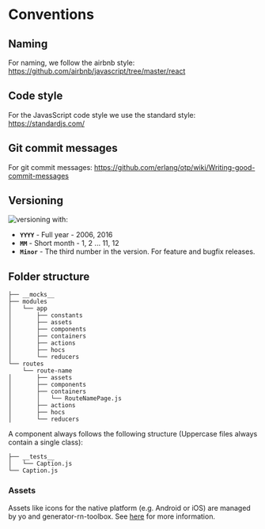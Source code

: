 # Conventions
## Naming
For naming, we follow the airbnb style: https://github.com/airbnb/javascript/tree/master/react

## Code style
For the JavasScript code style we use the standard style: https://standardjs.com/

## Git commit messages
For git commit messages: https://github.com/erlang/otp/wiki/Writing-good-commit-messages


## Versioning
![versioning](https://img.shields.io/badge/calver-YYYY.MM.PATCH-22bfda.svg) with:
* **`YYYY`** - Full year - 2006, 2016
* **`MM`** - Short month - 1, 2 ... 11, 12
* **`Minor`** - The third number in the version. For feature and bugfix releases.

## Folder structure
```
├── __mocks__
├── modules
│   └── app
│       ├── constants
│       ├── assets
│       ├── components
│       ├── containers
│       ├── actions
│       ├── hocs
│       └── reducers
└── routes
    └── route-name
│       ├── assets
│       ├── components
│       ├── containers
│       │   └── RouteNamePage.js
│       ├── actions
│       ├── hocs
│       └── reducers
```
A component always follows the following structure (Uppercase files always contain a single class):
```
├── __tests__
│   └── Caption.js
└── Caption.js
```

### Assets

Assets like icons for the native platform (e.g. Android or iOS) are managed by yo and generator-rn-toolbox. See [here](https://github.com/bamlab/generator-rn-toolbox/blob/master/generators/assets/README.md) for more information.
